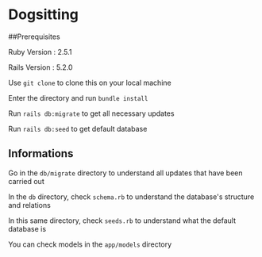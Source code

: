 # Dogsitting

##Prerequisites

Ruby Version : 2.5.1

Rails Version : 5.2.0

Use ```git clone``` to clone this on your local machine

Enter the directory and run ```bundle install```

Run ```rails db:migrate``` to get all necessary updates

Run ```rails db:seed``` to get default database

## Informations

Go in the ```db/migrate``` directory to understand all updates that have been carried out

In the ```db``` directory, check ```schema.rb``` to understand the database's structure and relations

In this same directory, check ```seeds.rb``` to understand what the default database is

You can check models in the ```app/models``` directory
